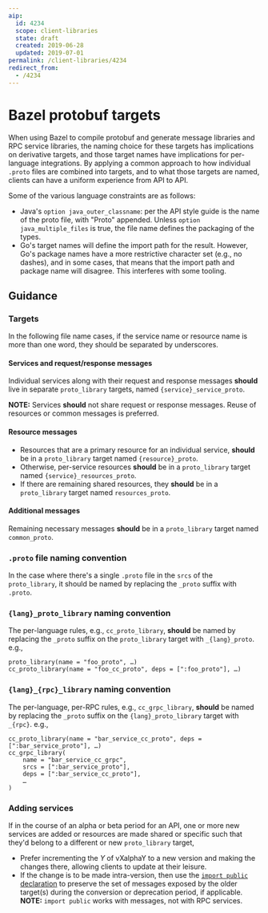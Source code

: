 ```yaml
---
aip:
  id: 4234
  scope: client-libraries
  state: draft
  created: 2019-06-28
  updated: 2019-07-01
permalink: /client-libraries/4234
redirect_from:
  - /4234
---
```


# Bazel protobuf targets

When using Bazel to compile protobuf and generate message libraries and RPC service
libraries, the naming choice for these targets has implications on derivative targets, and
those target names have implications for per-language integrations. By applying a common
approach to how individual `.proto` files are combined into targets, and to what those
targets are named, clients can have a uniform experience from API to API.

Some of the various language constraints are as follows:

*   Java's `option java_outer_classname`: per the API style guide is the name of
    the proto file, with "Proto" appended. Unless `option java_multiple_files` is true,
    the file name defines the packaging of the types.
*   Go's target names will define the import path for the result. However, Go's package
    names have a more restrictive character set (e.g., no dashes), and in some cases, that
    means that the import path and package name will disagree. This interferes with some
    tooling.

## Guidance

### Targets

In the following file name cases, if the service name or resource name is more than one
word, they should be separated by underscores.

#### Services and request/response messages

Individual services along with their request and response messages **should** live in
separate `proto_library` targets, named `{service}_service_proto`.

**NOTE:** Services **should** not share request or response messages. Reuse of resources
or common messages is preferred.
    
#### Resource messages

*   Resources that are a primary resource for an individual service, **should** be 
    in a `proto_library` target named `{resource}_proto`.
*   Otherwise, per-service resources **should** be in a `proto_library` target named 
    `{service}_resources_proto`.
*   If there are remaining shared resources, they **should** be in a `proto_library`
    target named `resources_proto`.
    
#### Additional messages

Remaining necessary messages **should** be in a `proto_library` target named
`common_proto`.

### `.proto` file naming convention

In the case where there's a single `.proto` file in the `srcs` of the
`proto_library`, it should be named by replacing the `_proto` suffix with `.proto`.

### `{lang}_proto_library` naming convention

The per-language rules, e.g., `cc_proto_library`, **should** be named by replacing the
`_proto` suffix on the `proto_library` target with `_{lang}_proto`. e.g.,

```
proto_library(name = "foo_proto", …)
cc_proto_library(name = "foo_cc_proto", deps = [":foo_proto"], …)
```

### `{lang}_{rpc}_library` naming convention

The per-language, per-RPC rules, e.g., `cc_grpc_library`, **should** be named by replacing
the `_proto` suffix on the `{lang}_proto_library` target with `_{rpc}`. e.g.,

```
cc_proto_library(name = "bar_service_cc_proto", deps = [":bar_service_proto"], …)
cc_grpc_library(
    name = "bar_service_cc_grpc",
    srcs = [":bar_service_proto"],
    deps = [":bar_service_cc_proto"],
    …
)
```

### Adding services

If in the course of an alpha or beta period for an API, one or more new services are added
or resources are made shared or specific such that they'd belong to a different or new
`proto_library` target,

*   Prefer incrementing the _Y_ of vXalphaY to a new version and making the changes
    there, allowing clients to update at their leisure.
*   If the change is to be made intra-version, then use the [`import public`
    declaration][] to preserve the set of messages exposed by the older target(s) during
    the conversion or deprecation period, if applicable. **NOTE:** `import public` works
    with messages, not with RPC services.
   
[`import public` declaration]: https://developers.google.com/protocol-buffers/docs/proto3#importing-definitions